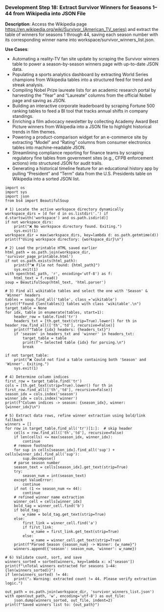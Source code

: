 ### Development Step 18: Extract Survivor Winners for Seasons 1–44 from Wikipedia into JSON File

**Description**: Access the Wikipedia page https://en.wikipedia.org/wiki/Survivor_(American_TV_series) and extract the table of winners for seasons 1 through 44, saving each season number with its corresponding winner name into workspace/survivor_winners_list.json.

**Use Cases**:
- Automating a reality-TV fan site update by scraping the Survivor winners table to power a season-by-season winners page with up-to-date JSON data.
- Populating a sports analytics dashboard by extracting World Series champions from Wikipedia tables into a structured feed for trend and streak analysis.
- Compiling Nobel Prize laureate lists for an academic research portal by harvesting the “Year” and “Laureate” columns from the official Nobel page and saving as JSON.
- Building an interactive corporate leaderboard by scraping Fortune 500 ranking tables to feed a BI tool that tracks annual shifts in company standings.
- Enriching a film advocacy newsletter by collecting Academy Award Best Picture winners from Wikipedia into a JSON file to highlight historical trends in film themes.
- Powering a product-comparison widget for an e-commerce site by extracting “Model” and “Rating” columns from consumer electronics tables into machine-readable JSON.
- Streamlining compliance reporting for finance teams by scraping regulatory fine tables from government sites (e.g., CFPB enforcement actions) into structured JSON for audit trails.
- Generating a historical timeline feature for an educational history app by pulling “President” and “Term” data from the U.S. Presidents table on Wikipedia into a sorted JSON list.

```
import os
import sys
import json
from bs4 import BeautifulSoup

# 1) Locate the active workspace directory dynamically
workspace_dirs = [d for d in os.listdir('.') if d.startswith('workspace') and os.path.isdir(d)]
if not workspace_dirs:
    print("❌ No workspace directory found. Exiting.")
    sys.exit(1)
workspace_dir = max(workspace_dirs, key=lambda d: os.path.getmtime(d))
print(f"Using workspace directory: {workspace_dir}\n")

# 2) Load the printable HTML saved earlier
html_path = os.path.join(workspace_dir, 'survivor_page_printable.html')
if not os.path.exists(html_path):
    print(f"❌ File not found: {html_path}")
    sys.exit(1)
with open(html_path, 'r', encoding='utf-8') as f:
    html_text = f.read()
soup = BeautifulSoup(html_text, 'html.parser')

# 3) Find all wikitable tables and select the one with 'Season' & 'Winner' headers
tables = soup.find_all('table', class_='wikitable')
print(f"Found {len(tables)} tables with class 'wikitable'.\n")
target_table = None
for idx, table in enumerate(tables, start=1):
    header_row = table.find('tr')
    headers_txt = [th.get_text(strip=True).lower() for th in header_row.find_all(['th','td'], recursive=False)]
    print(f"Table {idx} headers: {headers_txt}")
    if 'season' in headers_txt and 'winner' in headers_txt:
        target_table = table
        print(f"→ Selected table {idx} for parsing.\n")
        break

if not target_table:
    print("❌ Could not find a table containing both 'Season' and 'Winner'. Exiting.")
    sys.exit(1)

# 4) Determine column indices
first_row = target_table.find('tr')
cols = [th.get_text(strip=True).lower() for th in first_row.find_all(['th','td'], recursive=False)]
season_idx = cols.index('season')
winner_idx = cols.index('winner')
print(f"Column indices -> season: {season_idx}, winner: {winner_idx}\n")

# 5) Extract data rows, refine winner extraction using bold/link fallback
winners = []
for row in target_table.find_all('tr')[1:]:  # skip header
    cells = row.find_all(['th','td'], recursive=False)
    if len(cells) <= max(season_idx, winner_idx):
        continue
    # remove footnotes
    for sup in cells[season_idx].find_all('sup') + cells[winner_idx].find_all('sup'):
        sup.decompose()
    # parse season number
    season_text = cells[season_idx].get_text(strip=True)
    try:
        season_num = int(season_text)
    except ValueError:
        continue
    if not (1 <= season_num <= 44):
        continue
    # refined winner name extraction
    winner_cell = cells[winner_idx]
    bold_tag = winner_cell.find('b')
    if bold_tag:
        w_name = bold_tag.get_text(strip=True)
    else:
        first_link = winner_cell.find('a')
        if first_link:
            w_name = first_link.get_text(strip=True)
        else:
            w_name = winner_cell.get_text(strip=True)
    print(f"Parsed Season {season_num} -> Winner: {w_name}")
    winners.append({'season': season_num, 'winner': w_name})

# 6) Validate count, sort, and save
winners_sorted = sorted(winners, key=lambda x: x['season'])
print(f"\nTotal winners extracted for seasons 1–44: {len(winners_sorted)}")
if len(winners_sorted) != 44:
    print("⚠️ Warning: extracted count != 44. Please verify extraction logic.")

out_path = os.path.join(workspace_dir, 'survivor_winners_list.json')
with open(out_path, 'w', encoding='utf-8') as out_file:
    json.dump(winners_sorted, out_file, indent=2)
print(f"Saved winners list to: {out_path}")
```